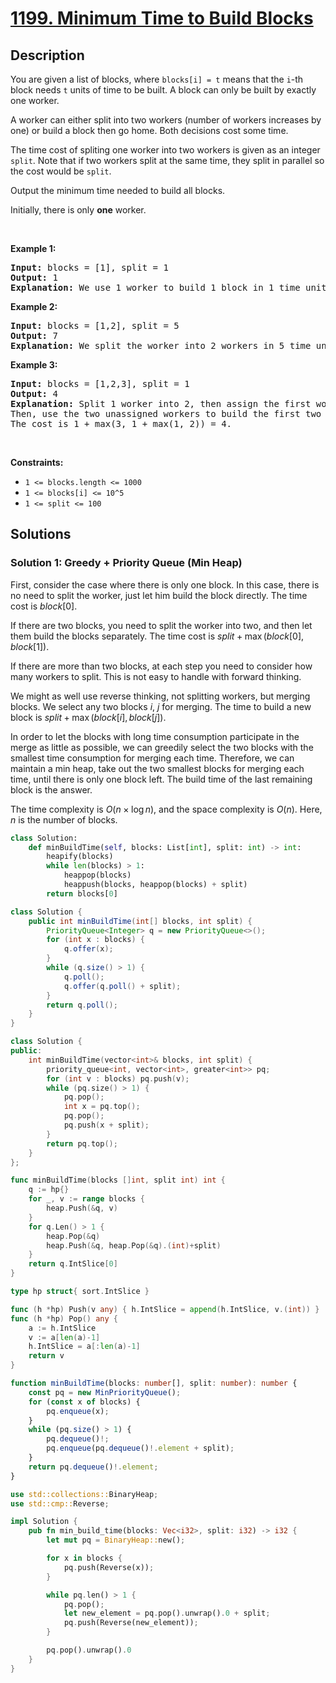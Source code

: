 # [1199. Minimum Time to Build Blocks](https://leetcode.com/problems/minimum-time-to-build-blocks)


## Description

<p>You are given a list of blocks, where <code>blocks[i] = t</code> means that the&nbsp;<code>i</code>-th block needs&nbsp;<code>t</code>&nbsp;units of time to be built. A block can only be built by exactly one worker.</p>

<p>A worker can either split into two workers (number of workers increases by one) or build a block then go home. Both decisions cost some time.</p>

<p>The time cost of spliting one worker into two workers is&nbsp;given as an integer <code>split</code>. Note that if two workers split at the same time, they split in parallel so the cost would be&nbsp;<code>split</code>.</p>

<p>Output the minimum time needed to build all blocks.</p>

<p>Initially, there is only <strong>one</strong> worker.</p>

<p>&nbsp;</p>
<p><strong class="example">Example 1:</strong></p>

<pre>
<strong>Input:</strong> blocks = [1], split = 1
<strong>Output:</strong> 1
<strong>Explanation: </strong>We use 1 worker to build 1 block in 1 time unit.
</pre>

<p><strong class="example">Example 2:</strong></p>

<pre>
<strong>Input:</strong> blocks = [1,2], split = 5
<strong>Output:</strong> 7
<strong>Explanation: </strong>We split the worker into 2 workers in 5 time units then assign each of them to a block so the cost is 5 + max(1, 2) = 7.
</pre>

<p><strong class="example">Example 3:</strong></p>

<pre>
<strong>Input:</strong> blocks = [1,2,3], split = 1
<strong>Output:</strong> 4
<strong>Explanation: </strong>Split 1 worker into 2, then assign the first worker to the last block and split the second worker into 2.
Then, use the two unassigned workers to build the first two blocks.
The cost is 1 + max(3, 1 + max(1, 2)) = 4.
</pre>

<p>&nbsp;</p>
<p><strong>Constraints:</strong></p>

<ul>
	<li><code>1 &lt;= blocks.length &lt;= 1000</code></li>
	<li><code>1 &lt;= blocks[i] &lt;= 10^5</code></li>
	<li><code>1 &lt;= split &lt;= 100</code></li>
</ul>

## Solutions

### Solution 1: Greedy + Priority Queue (Min Heap)

First, consider the case where there is only one block. In this case, there is no need to split the worker, just let him build the block directly. The time cost is $block[0]$.

If there are two blocks, you need to split the worker into two, and then let them build the blocks separately. The time cost is $split + \max(block[0], block[1])$.

If there are more than two blocks, at each step you need to consider how many workers to split. This is not easy to handle with forward thinking.

We might as well use reverse thinking, not splitting workers, but merging blocks. We select any two blocks $i$, $j$ for merging. The time to build a new block is $split + \max(block[i], block[j])$.

In order to let the blocks with long time consumption participate in the merge as little as possible, we can greedily select the two blocks with the smallest time consumption for merging each time. Therefore, we can maintain a min heap, take out the two smallest blocks for merging each time, until there is only one block left. The build time of the last remaining block is the answer.

The time complexity is $O(n \times \log n)$, and the space complexity is $O(n)$. Here, $n$ is the number of blocks.

<!-- tabs:start -->

```python
class Solution:
    def minBuildTime(self, blocks: List[int], split: int) -> int:
        heapify(blocks)
        while len(blocks) > 1:
            heappop(blocks)
            heappush(blocks, heappop(blocks) + split)
        return blocks[0]
```

```java
class Solution {
    public int minBuildTime(int[] blocks, int split) {
        PriorityQueue<Integer> q = new PriorityQueue<>();
        for (int x : blocks) {
            q.offer(x);
        }
        while (q.size() > 1) {
            q.poll();
            q.offer(q.poll() + split);
        }
        return q.poll();
    }
}
```

```cpp
class Solution {
public:
    int minBuildTime(vector<int>& blocks, int split) {
        priority_queue<int, vector<int>, greater<int>> pq;
        for (int v : blocks) pq.push(v);
        while (pq.size() > 1) {
            pq.pop();
            int x = pq.top();
            pq.pop();
            pq.push(x + split);
        }
        return pq.top();
    }
};
```

```go
func minBuildTime(blocks []int, split int) int {
	q := hp{}
	for _, v := range blocks {
		heap.Push(&q, v)
	}
	for q.Len() > 1 {
		heap.Pop(&q)
		heap.Push(&q, heap.Pop(&q).(int)+split)
	}
	return q.IntSlice[0]
}

type hp struct{ sort.IntSlice }

func (h *hp) Push(v any) { h.IntSlice = append(h.IntSlice, v.(int)) }
func (h *hp) Pop() any {
	a := h.IntSlice
	v := a[len(a)-1]
	h.IntSlice = a[:len(a)-1]
	return v
}
```

```ts
function minBuildTime(blocks: number[], split: number): number {
    const pq = new MinPriorityQueue();
    for (const x of blocks) {
        pq.enqueue(x);
    }
    while (pq.size() > 1) {
        pq.dequeue()!;
        pq.enqueue(pq.dequeue()!.element + split);
    }
    return pq.dequeue()!.element;
}
```

```rust
use std::collections::BinaryHeap;
use std::cmp::Reverse;

impl Solution {
    pub fn min_build_time(blocks: Vec<i32>, split: i32) -> i32 {
        let mut pq = BinaryHeap::new();

        for x in blocks {
            pq.push(Reverse(x));
        }

        while pq.len() > 1 {
            pq.pop();
            let new_element = pq.pop().unwrap().0 + split;
            pq.push(Reverse(new_element));
        }

        pq.pop().unwrap().0
    }
}
```

<!-- tabs:end -->

<!-- end -->
